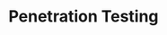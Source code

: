 ---
lang: fr
layout: doc
redirect_from:
- /fr/doc/pentesting/
redirect_to: https://github.com/Qubes-Community/Contents/blob/master/docs/os/pentesting.md
ref: 83
title: Penetration Testing
---